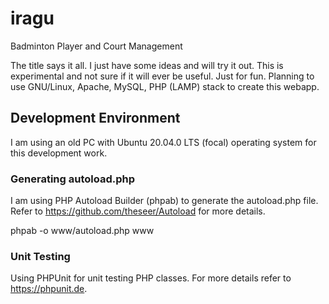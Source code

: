 # iragu
Badminton Player and Court Management

The title says it all.  I just have some ideas and will try it out.  This is
experimental and not sure if it will ever be useful.  Just for fun.  Planning
to use GNU/Linux, Apache, MySQL, PHP (LAMP) stack to create this webapp.

## Development Environment

I am using an old PC with Ubuntu 20.04.0 LTS (focal) operating system for this
development work.

### Generating autoload.php

I am using PHP Autoload Builder (phpab) to generate the autoload.php file.
Refer to https://github.com/theseer/Autoload for more details.

phpab -o www/autoload.php www

### Unit Testing

Using PHPUnit for unit testing PHP classes. For more details refer to
https://phpunit.de.
